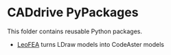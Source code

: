 # CADdrive PyPackages

This folder contains reusable Python packages.

* [LeoFEA](./leofea/) turns LDraw models into CodeAster models